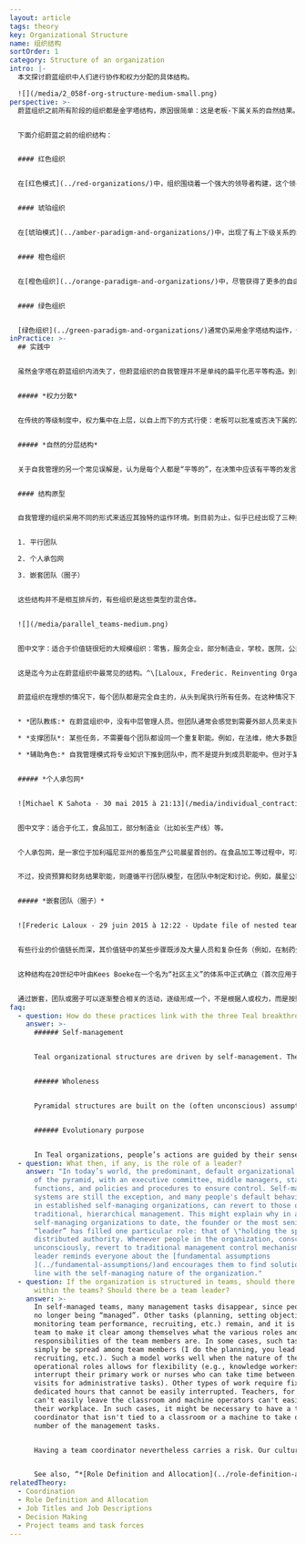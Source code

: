 ```yaml
---
layout: article
tags: theory
key: Organizational Structure
name: 组织结构
sortOrder: 1
category: Structure of an organization
intro: |-
  本文探讨蔚蓝组织中人们进行协作和权力分配的具体结构。

  ![](/media/2_058f-org-structure-medium-small.png)
perspective: >-
  蔚蓝组织之前所有阶段的组织都是金字塔结构，原因很简单：这是老板-下属关系的自然结果。在自我管理的组织中，同侪承诺取代了上司与下属的关系，金字塔消失了。权力是分散的，工作由分布式的、自我管理的团队或网络来完成。金字塔的静态等级制度让位给了流动的自然等级制度，在此，影响力流向了最有专业知识、激情或兴趣的人。蔚蓝组织摆脱了指挥和控制结构的僵化和迟钝，可以更迅速地作出反应，更加充满活力。各种反应“道法自然”的发生：组织的整体行为从团队和个人的行为中自然“出现”。^[T蔚蓝组织可以看作“复杂的适应性系统”的例子：为了适应不断变化的环境，提高自身作为宏观结构的生存能力，而由相关的“相似并部分相连的微观结构”组合而成的“复杂宏观集合”。组织体系是复杂的，因为是相互作用的动态网络，组织之间的关系不是单个静态实体的单纯聚合。组织体系具有适应性，因为组织内个体和集体的行为，会随着引发变化的各种微事件或事件集合而发生变异并进行自我重组。信息来源：复杂的自适应系统。参见维基链接（<http://en.wikipedia.org/wiki/Complex_adaptive_system>


  下面介绍蔚蓝之前的组织结构：


  #### 红色组织


  在[红色模式](../red-organizations/)中，组织围绕着一个强大的领导者构建，这个领导者主要是出于恐惧而对其他人行使权力。没有什么正式的等级制度，红色组织在很大程度上依赖于首领的能力让所有成员保持一致，就像群狼围绕着头狼。


  #### 琥珀组织


  在[琥珀模式](../amber-paradigm-and-organizations/)中，出现了有上下级关系的组织结构图，形成了层次金字塔和清晰的指令链条。人们认同职务头衔和他们在等级制度中的地位。决策由层次结构的上层做出，下层只是服从指令。


  #### 橙色组织


  在[橙色组织](../orange-paradigm-and-organizations/)中，尽管获得了更多的自由，金字塔仍然是最基本结构。项目组、虚拟团队、跨职能计划、专家工作人员职能和内部顾问等，都是为了打破严格僵化的职能和层级界限，以加快沟通和促进创新而设置。


  #### 绿色组织


  [绿色组织](../green-paradigm-and-organizations/)通常仍采用金字塔结构运作，但一线成员的权力和自由度更大些。要求高层管理者分享控制权：领导从实干者、问题解决者和万金油转变为“仆人领导”。这通常是一个“倒金字塔”的象征，底层的CEO支持高层和中层管理人员，后者再来支持一线成员。
inPractice: >-
  ## 实践中


  虽然金字塔在蔚蓝组织内消失了，但蔚蓝组织的自我管理并不是单纯的扁平化恶平等构造。到目前为止的蔚蓝组织，根据其不同的运作环境，似乎分为三大类结构。这将在本文做进一步描述。不过这些类型都具有共同属性：权限分散，自然的分层结构。


  ##### *权力分散*


  在传统的等级制度中，权力集中在上层，以自上而下的方式行使：老板可以批准或否决下属的决定。在蔚蓝组织中，权力是分散的：每个感觉到问题或机遇的人都可以采取措施，利用组织对当前主题的集体智慧（流程），启动一个[决策过程](../decision-making/)。这些方法——有时被称为“建议过程”——并不是全体一致的共识决策（而是某个体站出来代表集体做出决策，这是典型的主权积分体运作方式），共识决策是对自我管理结构的一种普遍误解。


  ##### *自然的分层结构*


  关于自我管理的另一个常见误解是，认为是每个人都是“平等的”，在决策中应该有平等的发言权。事实上，当传统的等级制度不复存在时，许多自然的和流动的自然分层结构就会开花——一种基于发展、技能、才能、专长和认可加权的等级制度。在每一个问题上，会有某些同事比其他人更有专业知识、激情、或者更愿意出力。决策权和影响力自然流向这些拥有专业知识或愿意作出贡献的人。流动的、自然的等级制度取代了金字塔的固定权力分层。一个人的影响力取决于其才能、兴趣、技能和同事的信任。不再由个体在组织结构图中的等级位来强制决定或固定化各个成员的权力和影响力。


  #### 结构原型


  自我管理的组织采用不同的形式来适应其独特的运作环境。到目前为止，似乎已经出现了三种类型的自我管理结构：


  1. 平行团队

  2. 个人承包网

  3. 嵌套团队（圈子） 


  这些结构并不是相互排斥的，有些组织是这些类型的混合体。


  ![](/media/parallel_teams-medium.png)


  图中文字：适合于价值链很短的大规模组织：零售，服务企业，部分制造业，学校，医院，公共服务等。


  这是迄今为止在蔚蓝组织中最常见的结构。^\[Laloux, Frederic. Reinventing Organizations. Nelson Parker (2014), page 319.]案例包括布尔佐格（地理团队）和法维（客户团队）（见下文“启发性实践案例”）。如果组织已经成熟到能以团队高度自治的方式分解工作，而不需要太多跨团队的协作时，就非常适合此模型。团队并肩工作。在这个模型中，同事们在团队中自定义自己的角色以及他们对彼此做出的相互承诺。团队通常还会自治的处理招聘、规划、确定投资需求、制定预算（只在需要预算的情况下）、跟踪财务和非财务结果等。


  蔚蓝组织在理想的情况下，每个团队都是完全自主的，从头到尾执行所有任务。在这种情况下，组织中的每个成员都会满意地看到整个组织的目标实现，而不是像大型专业组织中那样，只是其中的一小部分接触到大目标。但有时，在具体业务实践的某些更局部的焦点上，通常还是需要一些人或团队去承担协作或支持角色：


  * *团队教练:* 在蔚蓝组织中，没有中层管理人员。但团队通常会感觉到需要外部人员来支持自己解决问题。在布尔佐格，这些人被称为区域辅导；在RHD，则称为枢纽经理。

  * *支撑团队*: 某些任务，不需要每个团队都设同一个重复职能。例如，在法维，绝大多数团队都是面向客户的单元——奥迪团队、大众汽车团队等。然而，还有少数团队专门负责支持其他团队，例如铸造团队。由各团队轮流运作一个铸造厂很不现实，投资重复的设备在每个团队中建一个铸造厂也毫无意义。RHD则设有公用支撑单元，比如负责培训（其“小型大学”）、房地产和工资管理等职能团队，这些部门支持外围的所有团队单元。

  * *辅助角色:* 自我管理模式将专业知识下推到团队中，而不是提升到成员职能中。但对于某些特定的专业知识或出于协作目的，创建一个辅助角色是有意义的。例如，在法维，设有一位工程师，专门支撑团队间交流创新结果和最佳实践（有助于推广智慧）。


  ##### *个人承包网*


  ![Michael K Sahota - 30 mai 2015 à 21:13](/media/individual_contracting.png "个人承包网")


  图中文字：适合于化工，食品加工，部分制造业（比如长生产线）等。


  个人承包网，是一家位于加利福尼亚州的番茄生产公司晨星首创的。在食品加工等过程中，可以找到一种相对稳定的、适合于食品加工的连续或长链的加工线。流程中的每个主要步骤通常只涉及少数人，因此不需要嵌套结构。通过单独的一对一承包，同事可以与上下游同行和与之密切协作的任何人达成明确的协议。这些承诺通常正式规定在书面文件中。


  不过，投资预算和财务结果职能，则遵循平行团队模型，在团队中制定和讨论。例如，晨星公司称之为“业务单元”，每个业务单元都与流程中的特定步骤（例如，番茄准备、切丁、罐装或包装）或支持服务（例如蒸汽生成或IT）相关联。


  ##### *嵌套团队（圈子）*


  ![Frederic Laloux - 29 juin 2015 à 12:22 - Update file of nested teams (presented as concentric circles rather than stacked in a pyramidal fashion ](/media/nested_teams_2-medium.png "嵌套团队")


  有些行业的价值链长而深，其价值链中的某些步骤既涉及大量人员和复杂任务（例如，在制药公司进行研究或在大型零售银行进行营销）。消费电子公司、大型媒体公司、银行、保险公司、汽车制造商、飞机制造公司和航空公司很可能拥有长而深的价值链。对于这些类型的公司，嵌套团队（通常称为圈子）可能特别合适，因为这个结构允许将总体目标分解为连续的、不太复杂的、更易于管理的片段。


  这种结构在20世纪中叶由Kees Boeke在一个名为“社区主义”的体系中正式确立（首次应用于荷兰的一所学校）。霍尔是由Brian Robertson在他的软件公司trinary software中首创的一种组织系统，它的结构也是嵌套团队（参见下面的“启发性实践案例”）。


  通过嵌套，团队或圈子可以逐渐整合相关的活动，逐级形成一个，不是根据人或权力，而是按照目的、复杂性和范围分类的阶层构造。每个圈子都有充分的权力，在其特定目的范围内作出决定。决策不需要向上发送，也不能被上层人士推翻。
faq:
  - question: How do these practices link with the three Teal breakthroughs?
    answer: >-
      ###### Self-management


      Teal organizational structures are driven by self-management. The traditional boss-subordinate relationship gives way to a decentralized team structure and peer to peer commitments.


      ###### Wholeness


      Pyramidal structures are built on the (often unconscious) assumption that people cannot be trusted and must be controlled by their hierarchical superior. In Teal organizational structures, people are freed from the constraints of authority and can thus show up more fully.


      ###### Evolutionary purpose


      In Teal organizations, people’s actions are guided by their sense of the organization’s evolutionary purpose, not by what they are being told to do by someone higher up the organizational chain. Self-managing systems, based on sense and respond as opposed to command and control, tend to evolve much faster and respond more quickly to changes in the environment. Pyramidal organizations tend to change through less frequent, less timely and more brutal re-organizations.
  - question: What then, if any, is the role of a leader?
    answer: "In today’s world, the predominant, default organizational model is that
      of the pyramid, with an executive committee, middle managers, staff
      functions, and policies and procedures to ensure control. Self-managing
      systems are still the exception, and many people's default behaviors, even
      in established self-managing organizations, can revert to those of more
      traditional, hierarchical management. This might explain why in all
      self-managing organizations to date, the founder or the most senior
      “leader” has filled one particular role: that of \"holding the space\" of
      distributed authority. Whenever people in the organization, consciously or
      unconsciously, revert to traditional management control mechanisms, the
      leader reminds everyone about the [fundamental assumptions
      ](../fundamental-assumptions/)and encourages them to find solutions in
      line with the self-managing nature of the organization."
  - question: If the organization is structured in teams, should there be structure
      within the teams? Should there be a team leader?
    answer: >-
      In self-managed teams, many management tasks disappear, since people are
      no longer being “managed”. Other tasks (planning, setting objectives,
      monitoring team performance, recruiting, etc.) remain, and it is up to the
      team to make it clear among themselves what the various roles and task
      responsibilities of the team members are. In some cases, such tasks can
      simply be spread among team members (I do the planning, you lead the
      recruiting, etc.). Such a model works well when the nature of the team’s
      operational roles allows for flexibility (e.g., knowledge workers who can
      interrupt their primary work or nurses who can take time between patient
      visits for administrative tasks). Other types of work require fixed and
      dedicated hours that cannot be easily interrupted. Teachers, for instance,
      can't easily leave the classroom and machine operators can't easily leave
      their workplace. In such cases, it might be necessary to have a team
      coordinator that isn't tied to a classroom or a machine to take on a
      number of the management tasks.


      Having a team coordinator nevertheless carries a risk. Our cultural baggage of hierarchy is so strong that over time, team coordinators could start behaving like bosses and become the primary decision makers on their teams. At FAVI, a simple but powerful relief valve exists. Should a team leader find the taste of power too sweet, workers can choose at any moment to join another team.


      See also, “*[Role Definition and Allocation](../role-definition-and-allocation/)*”.
relatedTheory:
  - Coordination
  - Role Definition and Allocation
  - Job Titles and Job Descriptions
  - Decision Making
  - Project teams and task forces
---
```

